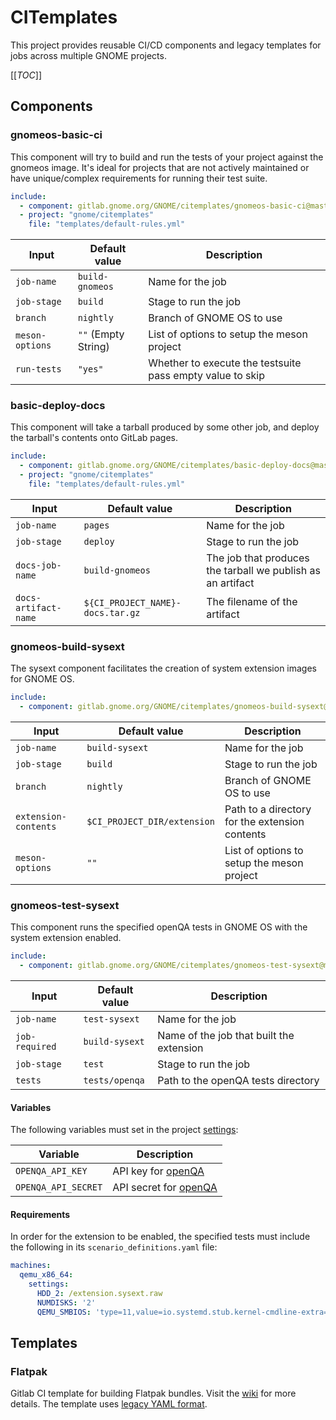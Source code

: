 # CITemplates

This project provides reusable CI/CD components and legacy templates for jobs across multiple GNOME projects.

[[_TOC_]]

## Components

### gnomeos-basic-ci

This component will try to build and run the tests of your project against the gnomeos image. It's ideal for projects that are not actively maintained or
have unique/complex requirements for running their test suite.

```yaml
include:
  - component: gitlab.gnome.org/GNOME/citemplates/gnomeos-basic-ci@master
  - project: "gnome/citemplates"
    file: "templates/default-rules.yml"
```

| Input                | Default value                | Description                                                         |
| -------------------- | ---------------------------- | ------------------------------------------------------------------- |
| `job-name`           |  `build-gnomeos`             | Name for the job                                                    |
| `job-stage`          |  `build`                     | Stage to run the job                                                |
| `branch`             |  `nightly`                   | Branch of GNOME OS to use                                           |
| `meson-options`      |  `""` (Empty String)         | List of options to setup the meson project                          |
| `run-tests`          |  `"yes"`                     | Whether to execute the testsuite pass empty value to skip           |

### basic-deploy-docs

This component will take a tarball produced by some other job, and deploy the tarball's contents onto GitLab pages.

```yaml
include:
  - component: gitlab.gnome.org/GNOME/citemplates/basic-deploy-docs@master
  - project: "gnome/citemplates"
    file: "templates/default-rules.yml"
```

| Input                  | Default value                     | Description                                                         |
| ---------------------- | --------------------------------- | ------------------------------------------------------------------- |
| `job-name`             |  `pages`                          | Name for the job                                                    |
| `job-stage`            |  `deploy`                         | Stage to run the job                                                |
| `docs-job-name`        |  `build-gnomeos`                  | The job that produces the tarball we publish as an artifact         |
| `docs-artifact-name`   |  `${CI_PROJECT_NAME}-docs.tar.gz` | The filename of the artifact                                        |

### gnomeos-build-sysext

The sysext component facilitates the creation of system extension images for GNOME OS.

```yaml
include:
  - component: gitlab.gnome.org/GNOME/citemplates/gnomeos-build-sysext@master
```

| Input                | Default value                | Description                                                         |
| -------------------- | ---------------------------- | ------------------------------------------------------------------- |
| `job-name`           |  `build-sysext`              | Name for the job                                                    |
| `job-stage`          |  `build`                     | Stage to run the job                                                |
| `branch`             |  `nightly`                   | Branch of GNOME OS to use                                           |
| `extension-contents` |  `$CI_PROJECT_DIR/extension` | Path to a directory for the extension contents                      |
| `meson-options`      |  `""`                        | List of options to setup the meson project                          |

### gnomeos-test-sysext

This component runs the specified openQA tests in GNOME OS with the system extension enabled.

```yaml
include:
  - component: gitlab.gnome.org/GNOME/citemplates/gnomeos-test-sysext@master
```

| Input          | Default value                | Description                              |
| -------------- | ---------------------------- | ---------------------------------------- |
| `job-name`     |  `test-sysext`               | Name for the job                         |
| `job-required` |  `build-sysext`              | Name of the job that built the extension |
| `job-stage`    |  `test`                      | Stage to run the job                     |
| `tests`        |  `tests/openqa`              | Path to the openQA tests directory       |

#### Variables

The following variables must set in the project [settings](https://docs.gitlab.com/ee/ci/variables/#define-a-cicd-variable-in-the-ui):

| Variable            | Description                                          |
| ------------------- | -----------------------------------------------------|
| `OPENQA_API_KEY`    | API key for [openQA](https://openqa.gnome.org/)      |
| `OPENQA_API_SECRET` | API secret for [openQA](https://openqa.gnome.org/)   |

#### Requirements

In order for the extension to be enabled, the specified tests must include the following in its `scenario_definitions.yaml` file:

```yaml
machines:
  qemu_x86_64:
    settings:
      HDD_2: /extension.sysext.raw
      NUMDISKS: '2'
      QEMU_SMBIOS: 'type=11,value=io.systemd.stub.kernel-cmdline-extra=systemd.mount-extra=/dev/vdb:/var/lib/extensions/extension'
```

## Templates

### Flatpak

Gitlab CI template for building Flatpak bundles. Visit the [wiki](https://gitlab.gnome.org/GNOME/Initiatives/-/wikis/DevOps-with-Flatpak) for more details. The template uses [legacy YAML format](https://docs.gitlab.com/ee/development/cicd/templates.html).
